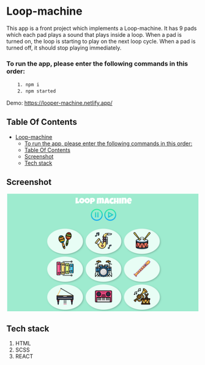 # Loop-machine
This app is a front project which implements a Loop-machine. 
It has 9 pads which each pad plays a sound that plays inside a loop.
When a pad is turned on, the loop is starting to play on the next loop cycle.
When a pad is turned off, it should stop playing immediately.

### To run the app, please enter the following commands in this order:
```sh
    1. npm i
    2. npm started
```

Demo: https://looper-machine.netlify.app/

## Table Of Contents
- [Loop-machine](#loop-machine)
    - [To run the app, please enter the following commands in this order:](#to-run-the-app-please-enter-the-following-commands-in-this-order)
  - [Table Of Contents](#table-of-contents)
  - [Screenshot](#screenshot)
  - [Tech stack](#tech-stack)
  
## Screenshot
<p align="center"><img src="./src/assets/images/loopmachine%20screenshot%20.png" width="500" /></p>

## Tech stack
1. HTML
2. SCSS
3. REACT

